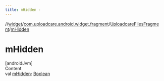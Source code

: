 ```yaml
---
title: mHidden -
---
```

//[widget](../../index.md)/[com.uploadcare.android.widget.fragment](../index.md)/[UploadcareFilesFragment](index.md)/[mHidden](m-hidden.md)



# mHidden  
[androidJvm]  
Content  
val [mHidden](m-hidden.md): [Boolean](https://kotlinlang.org/api/latest/jvm/stdlib/kotlin/-boolean/index.html)  



